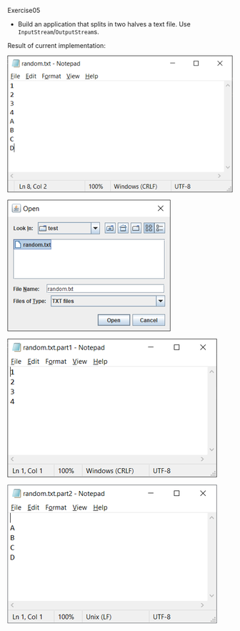 Exercise05
- Build an application that splits in two halves a text file.
Use `InputStream`/`OutputStream`s.
  
Result of current implementation:

![Screenshot of input TXT file](doc/input_text_file.png)

![Screenshot of Open dialog box](doc/split_file_open_dialog.png)

![Screenshot of first half TXT output](doc/split_file_output_1.png)

![Screenshot of second half TXT output](doc/split_file_output_2.png)
